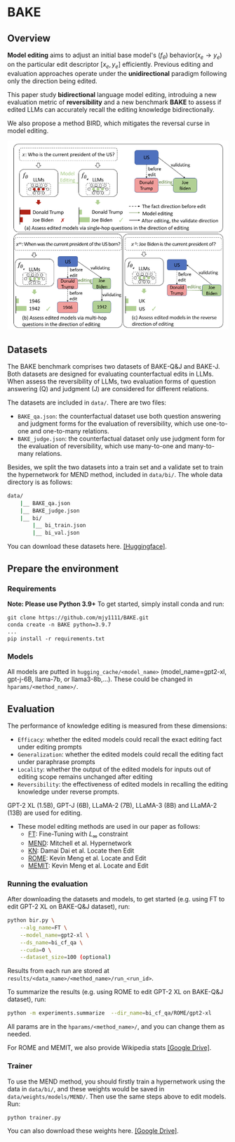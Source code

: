 # BAKE

## Overview
**Model editing** aims to adjust an initial base model's $(f_\theta)$ behavior($x_e \rightarrow y_e$) on the particular edit descriptor $[x_e, y_e]$ efficiently.
Previous editing and evaluation approaches operate under the **unidirectional** paradigm following only the direction being edited.

This paper study **bidirectional** language model editing, introduing a new evaluation metric of **reversibility** and a new benchmark **BAKE** to assess if edited LLMs can accurately recall the editing knowledge bidirectionally.

We also propose a method BIRD, which mitigates the reversal curse in model editing.

<img src="https://github.com/mjy1111/BAKE/blob/main/definition.png" width="800">

## Datasets
The BAKE benchmark comprises two datasets of BAKE-Q&J and BAKE-J. Both datasets are designed for evaluating counterfactual edits in LLMs. When assess the reversibility of LLMs, two evaluation forms of question answering (Q) and judgment (J) are considered for different relations.

The datasets are included in `data/`. There are two files:
* `BAKE_qa.json`: the counterfactual dataset use both question answering and judgment forms for the evaluation of reversibility, which use one-to-one and one-to-many relations.
* `BAKE_judge.json`: the counterfactual dataset only use judgment form for the evaluation of reversibility, which use many-to-one and many-to-many relations.

Besides,  we split the two datasets into a train set and a validate set to train the hypernetwork for MEND method, included in `data/bi/`. 
The whole data directory is as follows:
```bash
data/
    |__ BAKE_qa.json
    |__ BAKE_judge.json
    |__ bi/
        |__ bi_train.json
        |__ bi_val.json
```
You can download these datasets here. [[Huggingface]](https://huggingface.co/datasets/jym7/BAKE).


## Prepare the environment

### Requirements

**Note: Please use Python 3.9+**
To get started, simply install conda and run:

```shell
git clone https://github.com/mjy1111/BAKE.git
conda create -n BAKE python=3.9.7
...
pip install -r requirements.txt
```

### Models
All models are putted in `hugging_cache/<model_name>` (model_name=gpt2-xl, gpt-j-6B, llama-7b, or llama3-8b,...).
These could be changed in `hparams/<method_name>/`.


## Evaluation
The performance of knowledge editing is measured from these dimensions:

- `Efficacy`: whether the edited models could recall the exact editing fact under editing prompts
- `Generalization`: whether the edited models could recall the editing fact under paraphrase prompts
- `Locality`: whether the output of the edited models for inputs out of editing scope remains unchanged after editing
- `Reversibility`: the effectiveness of edited models in recalling the editing knowledge under reverse prompts.

GPT-2 XL (1.5B), GPT-J (6B), LLaMA-2 (7B), LLaMA-3 (8B) and LLaMA-2 (13B) are used for editing.

- These model editing methods are used in our paper as follows:
  - [FT](https://github.com/kmeng01/rome): Fine-Tuning with $L_\infty$ constraint
  - [MEND](https://github.com/eric-mitchell/mend): Mitchell et al. Hypernetwork
  - [KN](https://github.com/Hunter-DDM/knowledge-neurons): Damai Dai et al. Locate then Edit
  - [ROME](https://github.com/kmeng01/rome): Kevin Meng et al. Locate and Edit
  - [MEMIT](https://github.com/kmeng01/memit): Kevin Meng et al. Locate and Edit


### Running the evaluation
After downloading the datasets and models, to get started (e.g. using FT to edit GPT-2 XL on BAKE-Q&J dataset), run:
```bash
python bir.py \
    --alg_name=FT \
    --model_name=gpt2-xl \
    --ds_name=bi_cf_qa \
    --cuda=0 \
    --dataset_size=100 (optional)
```


Results from each run are stored at `results/<data_name>/<method_name>/run_<run_id>`.

To summarize the results (e.g. using ROME to edit GPT-2 XL on BAKE-Q&J dataset), run:

```bash
python -m experiments.summarize  --dir_name=bi_cf_qa/ROME/gpt2-xl
```

All params are in the `hparams/<method_name>/`, and you can change them as needed.

For ROME and MEMIT, we also provide Wikipedia stats [[Google Drive]](https://drive.google.com/file/d/1DrHW5rQ3_0rNHSsH2vFBtv7ePGNHiVj7/view?usp=drive_link).

### Trainer
To use the MEND method, you should firstly train a hypernetwork using the data in `data/bi/`, and these weights would be saved in `data/weights/models/MEND/`.
Then use the same steps above to edit models.
Run:

```bash
python trainer.py
```
You can also download these weights here. [[Google Drive]](https://drive.google.com/file/d/1o9uJUEXExda5M-kyvvyFZ3yAC9tmW9gx/view?usp=drive_link).







